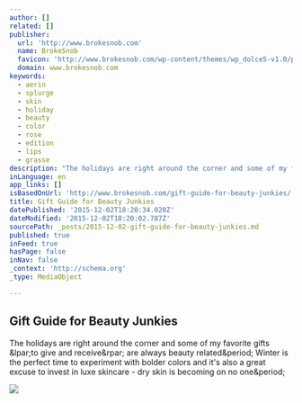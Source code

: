 ```yaml
---
author: []
related: []
publisher:
  url: 'http://www.brokesnob.com'
  name: BrokeSnob
  favicon: 'http://www.brokesnob.com/wp-content/themes/wp_dolce5-v1.0/panel/img/favicon.ico'
  domain: www.brokesnob.com
keywords:
  - aerin
  - splurge
  - skin
  - holiday
  - beauty
  - color
  - rose
  - edition
  - lips
  - grasse
description: "The holidays are right around the corner and some of my favorite gifts (to give and receive) are always beauty related. Winter is the perfect time to experiment with bolder colors and it's also a great excuse to invest in luxe skincare - dry skin is becoming on no one."
inLanguage: en
app_links: []
isBasedOnUrl: 'http://www.brokesnob.com/gift-guide-for-beauty-junkies/'
title: Gift Guide for Beauty Junkies
datePublished: '2015-12-02T18:20:34.020Z'
dateModified: '2015-12-02T18:20:02.787Z'
sourcePath: _posts/2015-12-02-gift-guide-for-beauty-junkies.md
published: true
inFeed: true
hasPage: false
inNav: false
_context: 'http://schema.org'
_type: MediaObject

---
```

<article style=""><h1>Gift Guide for Beauty Junkies</h1><p>The holidays are right around the corner and some of my favorite gifts &amp;lpar;to give and receive&amp;rpar; are always beauty related&amp;period; Winter is the perfect time to experiment with bolder colors and it's also a great excuse to invest in luxe skincare - dry skin is becoming on no one&amp;period;</p><img src="http://www.brokesnob.com/wp-content/uploads/2015/11/PicCollage.jpg" /></article>
